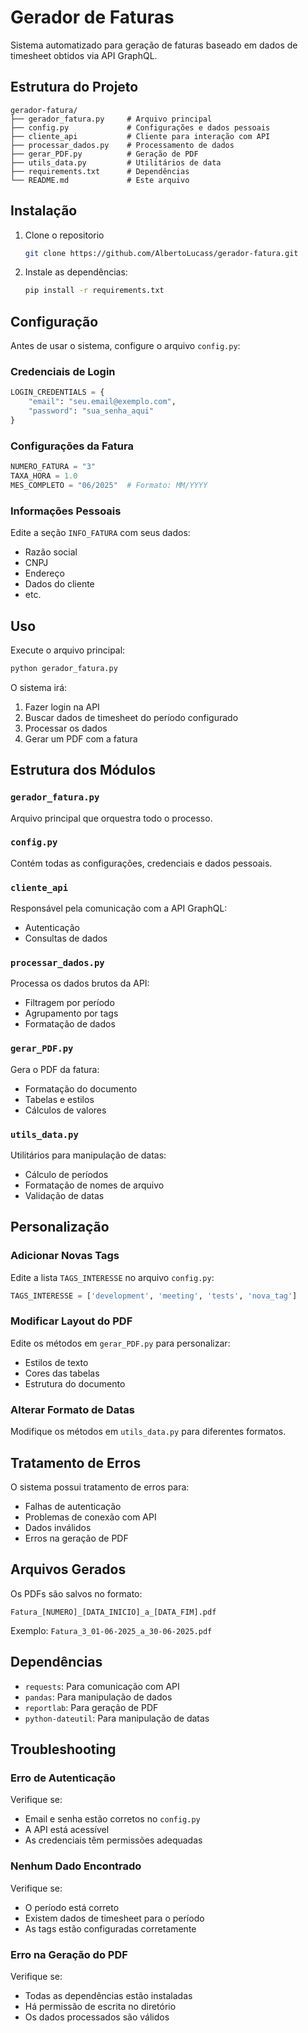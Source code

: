 # Gerador de Faturas

Sistema automatizado para geração de faturas baseado em dados de timesheet obtidos via API GraphQL.

## Estrutura do Projeto

```
gerador-fatura/
├── gerador_fatura.py     # Arquivo principal
├── config.py             # Configurações e dados pessoais
├── cliente_api           # Cliente para interação com API
├── processar_dados.py    # Processamento de dados
├── gerar_PDF.py          # Geração de PDF
├── utils_data.py         # Utilitários de data
├── requirements.txt      # Dependências
└── README.md             # Este arquivo
```

## Instalação

1. Clone o repositorio

    ```bash
    git clone https://github.com/AlbertoLucass/gerador-fatura.git
    ```

2. Instale as dependências:
   ```bash
   pip install -r requirements.txt
   ```

## Configuração

Antes de usar o sistema, configure o arquivo `config.py`:

### Credenciais de Login

```python
LOGIN_CREDENTIALS = {
    "email": "seu.email@exemplo.com",
    "password": "sua_senha_aqui"
}
```

### Configurações da Fatura

```python
NUMERO_FATURA = "3"
TAXA_HORA = 1.0
MES_COMPLETO = "06/2025"  # Formato: MM/YYYY
```

### Informações Pessoais

Edite a seção `INFO_FATURA` com seus dados:

- Razão social
- CNPJ
- Endereço
- Dados do cliente
- etc.

## Uso

Execute o arquivo principal:

```bash
python gerador_fatura.py
```

O sistema irá:

1. Fazer login na API
2. Buscar dados de timesheet do período configurado
3. Processar os dados
4. Gerar um PDF com a fatura

## Estrutura dos Módulos

### `gerador_fatura.py`

Arquivo principal que orquestra todo o processo.

### `config.py`

Contém todas as configurações, credenciais e dados pessoais.

### `cliente_api`

Responsável pela comunicação com a API GraphQL:

- Autenticação
- Consultas de dados

### `processar_dados.py`

Processa os dados brutos da API:

- Filtragem por período
- Agrupamento por tags
- Formatação de dados

### `gerar_PDF.py`

Gera o PDF da fatura:

- Formatação do documento
- Tabelas e estilos
- Cálculos de valores

### `utils_data.py`

Utilitários para manipulação de datas:

- Cálculo de períodos
- Formatação de nomes de arquivo
- Validação de datas

## Personalização

### Adicionar Novas Tags

Edite a lista `TAGS_INTERESSE` no arquivo `config.py`:

```python
TAGS_INTERESSE = ['development', 'meeting', 'tests', 'nova_tag']
```

### Modificar Layout do PDF

Edite os métodos em `gerar_PDF.py` para personalizar:

- Estilos de texto
- Cores das tabelas
- Estrutura do documento

### Alterar Formato de Datas

Modifique os métodos em `utils_data.py` para diferentes formatos.

## Tratamento de Erros

O sistema possui tratamento de erros para:

- Falhas de autenticação
- Problemas de conexão com API
- Dados inválidos
- Erros na geração de PDF

## Arquivos Gerados

Os PDFs são salvos no formato:

```
Fatura_[NUMERO]_[DATA_INICIO]_a_[DATA_FIM].pdf
```

Exemplo: `Fatura_3_01-06-2025_a_30-06-2025.pdf`

## Dependências

- `requests`: Para comunicação com API
- `pandas`: Para manipulação de dados
- `reportlab`: Para geração de PDF
- `python-dateutil`: Para manipulação de datas

## Troubleshooting

### Erro de Autenticação

Verifique se:

- Email e senha estão corretos no `config.py`
- A API está acessível
- As credenciais têm permissões adequadas

### Nenhum Dado Encontrado

Verifique se:

- O período está correto
- Existem dados de timesheet para o período
- As tags estão configuradas corretamente

### Erro na Geração do PDF

Verifique se:

- Todas as dependências estão instaladas
- Há permissão de escrita no diretório
- Os dados processados são válidos

